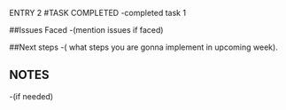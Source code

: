 ENTRY 2
 #TASK COMPLETED
 -completed task 1

##Issues Faced
-(mention issues if faced)

##Next steps
-( what steps you are gonna implement in upcoming week).

## NOTES
-(if needed)
